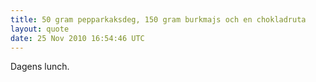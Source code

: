 ```yaml
---
title: 50 gram pepparkaksdeg, 150 gram burkmajs och en chokladruta
layout: quote
date: 25 Nov 2010 16:54:46 UTC
---
```


Dagens lunch.